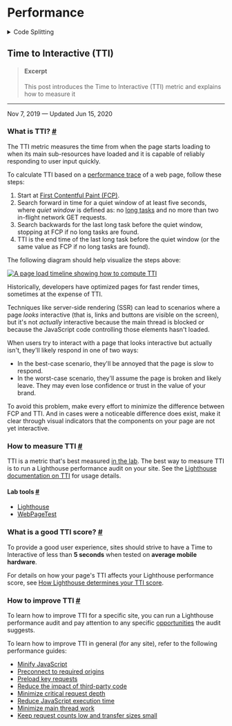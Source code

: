 # Performance

<details>

<summary>Code Splitting</summary>

### Reduce JavaScript payloads with code splitting

#### Excerpt

Sending large JavaScript payloads impacts the speed of your site significantly. Instead of shipping all the JavaScript to your user as soon as the first page of your application is loaded, split your bundle into multiple pieces and only send what's necessary at the very beginning.

---

Nov 5, 2018

Nobody likes waiting. [**Over 50% of users abandon a website if it takes longer than 3 seconds to load**](https://www.thinkwithgoogle.com/intl/en-154/insights-inspiration/research-data/need-mobile-speed-how-mobile-latency-impacts-publisher-revenue/).

Sending large JavaScript payloads impacts the speed of your site significantly. Instead of shipping all the JavaScript to your user as soon as the first page of your application is loaded, split your bundle into multiple pieces and only send what's necessary at the very beginning.

#### Measure [#](https://web.dev/reduce-javascript-payloads-with-code-splitting/#measure)

Lighthouse displays a failed audit when a significant amount of time is taken to execute all the JavaScript on a page.

![A failing Lighthouse audit showing scripts taking too long to execute.](https://web-dev.imgix.net/image/admin/p0Ahh3pzXog3jPdDp6La.png?auto=format)

Split the JavaScript bundle to only send the code needed for the initial route when the user loads an application. This minimizes the amount of script that needs to be parsed and compiled, which results in faster page load times.

Popular module bundlers like [webpack](https://webpack.js.org/guides/code-splitting/), [Parcel](https://parceljs.org/code_splitting.html), and [Rollup](https://rollupjs.org/guide/en#dynamic-import) allow you to split your bundles using [dynamic imports](https://developers.google.com/web/updates/2017/11/dynamic-import). For example, consider the following code snippet that shows an example of a `someFunction` method that gets fired when a form is submitted.

```
import moduleA from "library";form.addEventListener("submit", e => {  e.preventDefault();  someFunction();});const someFunction = () => {  // uses moduleA}
```

In here, `someFunction` uses a module imported from a particular library. If this module is not being used elsewhere, the code block can be modified to use a dynamic import to fetch it only when the form is submitted by the user.

```
form.addEventListener("submit", e => {  e.preventDefault();  import('library.moduleA')    .then(module => module.default) // using the default export    .then(someFunction())    .catch(handleError());});const someFunction = () => {    // uses moduleA}
```

The code that makes up the module does not get included into the initial bundle and is now **lazy loaded**, or provided to the user only when it is needed after the form submission. To further improve page performance, [preload critical chunks to prioritize and fetch them sooner](https://web.dev/preload-critical-assets).

Although the previous code snippet is a simple example, lazy loading third party dependencies is not a common pattern in larger applications. Usually, third party dependencies are split into a separate vendor bundle that can be cached since they don't update as often. You can read more about how the [**SplitChunksPlugin**](https://webpack.js.org/plugins/split-chunks-plugin/) can help you do this.

Splitting on the route or component level when using a client-side framework is a simpler approach to lazy loading different parts of your application. Many popular frameworks that use webpack provide abstractions to make lazy loading easier than diving into the configurations yourself.

Last updated: Nov 5, 2018 — [Improve article](https://github.com/GoogleChrome/web.dev/blob/main/src/site/content/en/fast/reduce-javascript-payloads-with-code-splitting/index.md)

</details>

## Time to Interactive (TTI)

> #### Excerpt
>
> This post introduces the Time to Interactive (TTI) metric and explains how to measure it

---

Nov 7, 2019 — Updated Jun 15, 2020

### What is TTI? [#](https://web.dev/tti/#what-is-tti)

The TTI metric measures the time from when the page starts loading to when its main sub-resources have loaded and it is capable of reliably responding to user input quickly.

To calculate TTI based on a [performance trace](https://developers.google.com/web/tools/chrome-devtools/evaluate-performance/reference) of a web page, follow these steps:

1. Start at [First Contentful Paint (FCP)](https://web.dev/fcp/).
2. Search forward in time for a quiet window of at least five seconds, where _quiet window_ is defined as: no [long tasks](https://web.dev/custom-metrics/#long-tasks-api) and no more than two in-flight network GET requests.
3. Search backwards for the last long task before the quiet window, stopping at FCP if no long tasks are found.
4. TTI is the end time of the last long task before the quiet window (or the same value as FCP if no long tasks are found).

The following diagram should help visualize the steps above:

[![A page load timeline showing how to compute TTI](https://web-dev.imgix.net/image/admin/WZM0n4aXah67lEyZugOT.svg)](https://web-dev.imgix.net/image/admin/WZM0n4aXah67lEyZugOT.svg)

Historically, developers have optimized pages for fast render times, sometimes at the expense of TTI.

Techniques like server-side rendering (SSR) can lead to scenarios where a page _looks_ interactive (that is, links and buttons are visible on the screen), but it's not _actually_ interactive because the main thread is blocked or because the JavaScript code controlling those elements hasn't loaded.

When users try to interact with a page that looks interactive but actually isn't, they'll likely respond in one of two ways:

- In the best-case scenario, they'll be annoyed that the page is slow to respond.
- In the worst-case scenario, they'll assume the page is broken and likely leave. They may even lose confidence or trust in the value of your brand.

To avoid this problem, make every effort to minimize the difference between FCP and TTI. And in cases were a noticeable difference does exist, make it clear through visual indicators that the components on your page are not yet interactive.

### How to measure TTI [#](https://web.dev/tti/#how-to-measure-tti)

TTI is a metric that's best measured [in the lab](https://web.dev/user-centric-performance-metrics/#in-the-lab). The best way to measure TTI is to run a Lighthouse performance audit on your site. See the [Lighthouse documentation on TTI](https://web.dev/tti/) for usage details.

#### Lab tools [#](https://web.dev/tti/#lab-tools)

- [Lighthouse](https://developers.google.com/web/tools/lighthouse/)
- [WebPageTest](https://www.webpagetest.org)

### What is a good TTI score? [#](https://web.dev/tti/#what-is-a-good-tti-score)

To provide a good user experience, sites should strive to have a Time to Interactive of less than **5 seconds** when tested on **average mobile hardware**.

For details on how your page's TTI affects your Lighthouse performance score, see [How Lighthouse determines your TTI score](https://web.dev/interactive/#how-lighthouse-determines-your-tti-score).

### How to improve TTI [#](https://web.dev/tti/#how-to-improve-tti)

To learn how to improve TTI for a specific site, you can run a Lighthouse performance audit and pay attention to any specific [opportunities](https://web.dev/lighthouse-performance/#opportunities) the audit suggests.

To learn how to improve TTI in general (for any site), refer to the following performance guides:

- [Minify JavaScript](https://web.dev/unminified-javascript/)
- [Preconnect to required origins](https://web.dev/uses-rel-preconnect/)
- [Preload key requests](https://web.dev/uses-rel-preload/)
- [Reduce the impact of third-party code](https://web.dev/third-party-summary/)
- [Minimize critical request depth](https://web.dev/critical-request-chains/)
- [Reduce JavaScript execution time](https://web.dev/bootup-time/)
- [Minimize main thread work](https://web.dev/mainthread-work-breakdown/)
- [Keep request counts low and transfer sizes small](https://web.dev/resource-summary/)
